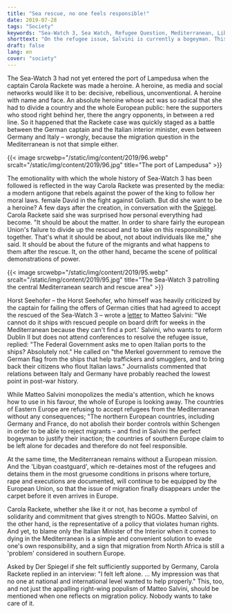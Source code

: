 ```yaml
---
title: "Sea rescue, no one feels responsible!"
date: 2019-07-28
tags: "Society"
keywords: "Sea-Watch 3, Sea Watch, Refugee Question, Mediterranean, Libya, Europe, Southern Europe, Mirror, Right-wing Populism, Salvini, Seehofer"
shorttext: "On the refugee issue, Salvini is currently a bogeyman. This is simple and convenient to evade responsibility."
draft: false
lang: en
cover: "society"
---
```


The Sea-Watch 3 had not yet entered the port of Lampedusa when the captain Carola Rackete was made a heroine. A heroine, as media and social networks would like it to be: decisive, rebellious, unconventional. A heroine with name and face. An absolute heroine whose act was so radical that she had to divide a country and the whole European public: here the supporters who stood right behind her, there the angry opponents, in between a red line. So it happened that the Rackete case was quickly staged as a battle between the German captain and the Italian interior minister, even between Germany and Italy – wrongly, because the migration question in the Mediterranean is not that simple either.

{{< image srcwebp="/static/img/content/2019/96.webp" srcalt="/static/img/content/2019/96.jpg" title="The port of Lampedusa" >}}

The emotionality with which the whole history of Sea-Watch 3 has been followed is reflected in the way Carola Rackete was presented by the media: a modern antigone that rebels against the power of the king to follow her moral laws. female David in the fight against Goliath. But did she want to be a heroine? A few days after the creation, in conversation with the [Spiegel](https://www.spiegel.de/plus/sea-watch-kapitaenin-carola-rackete-am-ende-waren-wir-nur-noch-verzweifelt-a-00000000-0002-0001-0000-000164759115 "Am Ende waren wir nur noch verzweifelt"). Carola Rackete said she was surprised how personal everything had become. "It should be about the matter. In order to share fairly the european Union's failure to divide up the rescued and to take on this responsibility together. That's what it should be about, not about individuals like me," she said. It should be about the future of the migrants and what happens to them after the rescue. It, on the other hand, became the scene of political demonstrations of power.

{{< image srcwebp="/static/img/content/2019/95.webp" srcalt="/static/img/content/2019/95.jpg" title="The Sea-Watch 3 patrolling the central Mediterranean search and rescue area" >}}

Horst Seehofer – the Horst Seehofer, who himself was heavily criticized by the captain for failing the offers of German cities that had agreed to accept the rescued of the Sea-Watch 3 – wrote a [letter](https://www.tagesspiegel.de/politik/streit-um-fluechtlinge-im-mittelmeer-darum-spitzt-sich-die-krise-um-die-seenotrettung-wieder-zu/24534320.html "Darum spitzt sich die Krise um die Seenotrettung wieder zu") to Matteo Salvini: "We cannot do it ships with rescued people on board drift for weeks in the Mediterranean because they can't find a port.' Salvini, who wants to reform Dublin II but does not attend conferences to resolve the refugee issue, replied: "The Federal Government asks me to open Italian ports to the ships? Absolutely not." He called on "the Merkel government to remove the German flag from the ships that help traffickers and smugglers, and to bring back their citizens who flout Italian laws." Journalists commented that relations between Italy and Germany have probably reached the lowest point in post-war history.

While Matteo Salvini monopolizes the media's attention, which he knows how to use in his favour, the whole of Europe is looking away. The countries of Eastern Europe are refusing to accept refugees from the Mediterranean without any consequences; "The northern European countries, including Germany and France, do not abolish their border controls within Schengen in order to be able to reject migrants – and find in Salvini the perfect bogeyman to justify their inaction; the countries of southern Europe claim to be left alone for decades and therefore do not feel responsible.

At the same time, the Mediterranean remains without a European mission. And the 'Libyan coastguard', which re-detaines most of the refugees and detains them in the most gruesome conditions in prisons where torture, rape and executions are documented, will continue to be equipped by the European Union, so that the issue of migration finally disappears under the carpet before it even arrives in Europe.

Carola Rackete, whether she like it or not, has become a symbol of solidarity and commitment that gives strength to NGOs. Matteo Salvini, on the other hand, is the representative of a policy that violates human rights. And yet, to blame only the Italian Minister of the Interior when it comes to dying in the Mediterranean is a simple and convenient solution to evade one's own responsibility, and a sign that migration from North Africa is still a 'problem' considered in southern Europe.

Asked by Der Spiegel if she felt sufficiently supported by Germany, Carola Rackete replied in an interview: "I felt left alone. ... My impression was that no one at national and international level wanted to help properly." This, too, and not just the appalling right-wing populism of Matteo Salvini, should be mentioned when one reflects on migration policy. Nobody wants to take care of it.
